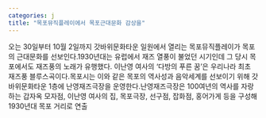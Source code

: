 ```yaml
---
categories: j
title: "목포뮤직플레이에서 목포근대문화 감상을"
---
```

오는 30일부터 10월 2일까지 갓바위문화타운 일원에서 열리는 목포뮤직플레이가 목포의 근대문화를 선보인다.1930년대는 유럽에서 재즈 열풍이 불었던 시기인데 그 당시 목포에서도 재즈풍의 노래가 유행했다. 이난영 여사의 ‘다방의 푸른 꿈’은 우리나라 최초 재즈풍 블루스곡이다.목포시는 이와 같은 목포의 역사성과 음악세계를 선보이기 위해 갓바위문화타운 1층에 난영재즈극장을 운영한다.난영재즈극장은 100여년의 역사를 자랑하는 갑자옥 모자점, 이난영 여사의 집, 목포극장, 선구점, 잡화점, 홍어가게 등을 구성해 1930년대 목포 거리로 연출